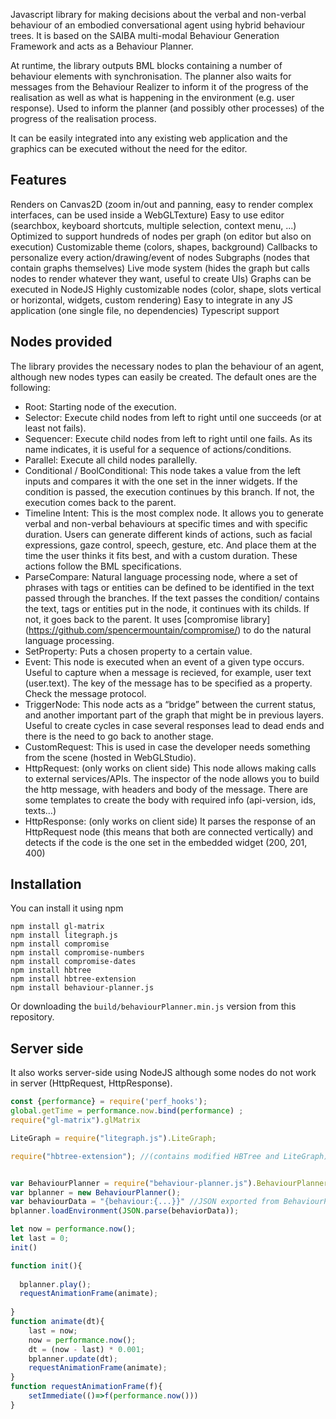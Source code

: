 Javascript library for making decisions about the verbal and non-verbal behaviour of an embodied conversational agent using hybrid behaviour trees. It is based on the SAIBA multi-modal Behaviour Generation Framework and acts as a Behaviour Planner.

At runtime, the library outputs BML blocks containing a number of behaviour elements with synchronisation. The planner also waits for messages from the Behaviour Realizer to inform it of the progress of the realisation as well as what is happening in the environment (e.g. user response). Used to inform the planner (and possibly other processes) of the progress of the realisation process.


It can be easily integrated into any existing web application and the graphics can be executed without the need for the editor. 

## Features
Renders on Canvas2D (zoom in/out and panning, easy to render complex interfaces, can be used inside a WebGLTexture)
Easy to use editor (searchbox, keyboard shortcuts, multiple selection, context menu, ...)
Optimized to support hundreds of nodes per graph (on editor but also on execution)
Customizable theme (colors, shapes, background)
Callbacks to personalize every action/drawing/event of nodes
Subgraphs (nodes that contain graphs themselves)
Live mode system (hides the graph but calls nodes to render whatever they want, useful to create UIs)
Graphs can be executed in NodeJS
Highly customizable nodes (color, shape, slots vertical or horizontal, widgets, custom rendering)
Easy to integrate in any JS application (one single file, no dependencies)
Typescript support

## Nodes provided
The library provides the necessary nodes to plan the behaviour of an agent, although new nodes types can easily be created. The default ones are the following:

- Root: Starting node of the execution. 
- Selector: Execute child nodes from left to right until one succeeds (or at least not fails).
- Sequencer: Execute child nodes from left to right until one fails. As its name indicates, it is useful for a sequence of actions/conditions.
- Parallel: Execute all child nodes parallelly.
- Conditional / BoolConditional: This node takes a value from the left inputs and compares it with the one set in the inner widgets. If the condition is passed, the execution continues by this branch. If not, the execution comes back to the parent. 
- Timeline Intent: This is the most complex node. It allows you to generate verbal and non-verbal behaviours at specific times and with specific duration. Users can generate different kinds of actions, such as facial expressions, gaze control, speech, gesture, etc. And place them at the time the user thinks it fits best, and with a custom duration. These actions follow the BML specifications.
- ParseCompare: Natural language processing node, where a set of phrases with tags or entities can be defined to be identified in the text passed through the branches. If the text passes the condition/ contains the text, tags or entities put in the node, it continues with its childs. If not, it goes back to the parent. It uses [compromise library] (https://github.com/spencermountain/compromise/) to do the natural language processing.
- SetProperty: Puts a chosen property to a certain value.
- Event: This node is executed when an event of a given type occurs. Useful to capture when a message is recieved, for example, user text (user.text). The key of the message has to be specified as a property. Check the message protocol.
- TriggerNode: This node acts as a “bridge” between the current status, and another important part of the graph that might be in previous layers. Useful to create cycles in case several responses lead to dead ends and there is the need to go back to another stage. 
- CustomRequest: This is used in case the developer needs something from the scene (hosted in WebGLStudio). 
- HttpRequest: (only works on client side) This node allows making calls to external services/APIs. The inspector of the node allows you to build the http message, with headers and body of the message. There are some templates to create the body with required info (api-version, ids, texts…) 
- HttpResponse: (only works on client side) It parses the response of an HttpRequest node (this means that both are connected vertically) and detects if the code is the one set in the embedded widget (200, 201, 400)

## Installation

You can install it using npm 
```
npm install gl-matrix
npm install litegraph.js
npm install compromise
npm install compromise-numbers
npm install compromise-dates
npm install hbtree
npm install hbtree-extension
npm install behaviour-planner.js
```
Or downloading the ```build/behaviourPlanner.min.js``` version from this repository.

## Server side
It also works server-side using NodeJS although some nodes do not work in server (HttpRequest, HttpResponse).

```js
const {performance} = require('perf_hooks');
global.getTime = performance.now.bind(performance) ;
require("gl-matrix").glMatrix

LiteGraph = require("litegraph.js").LiteGraph;

require("hbtree-extension"); //(contains modified HBTree and LiteGraph)


var BehaviourPlanner = require("behaviour-planner.js").BehaviourPlanner;
var bplanner = new BehaviourPlanner();
var behaviourData = "{behaviour:{...}}" //JSON exported from BehaviourPlanner application (contains graph and environment properties)
bplanner.loadEnvironment(JSON.parse(behaviorData));

let now = performance.now(); 
let last = 0;
init()

function init(){
  
  bplanner.play();
  requestAnimationFrame(animate);
 
} 
function animate(dt){  
    last = now;
    now = performance.now();
    dt = (now - last) * 0.001;
    bplanner.update(dt);
    requestAnimationFrame(animate);
}
function requestAnimationFrame(f){
    setImmediate(()=>f(performance.now()))
}
```
